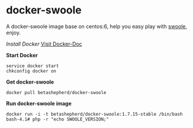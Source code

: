 docker-swoole
=============

A docker-swoole image base on centos:6, help you easy play with [swoole](https://github.com/swoole), enjoy.

*Install Docker*
[Visit Docker-Doc](https://docs.docker.com/)


**Start Docker**
```shell
service docker start
chkconfig docker on
```

**Get docker-swoole**
```shell
docker pull betashepherd/docker-swoole
```

**Run docker-swoole image**
```shell
docker run -i -t betashepherd/docker-swoole:1.7.15-stable /bin/bash
bash-4.1# php -r "echo SWOOLE_VERSION;"
```
